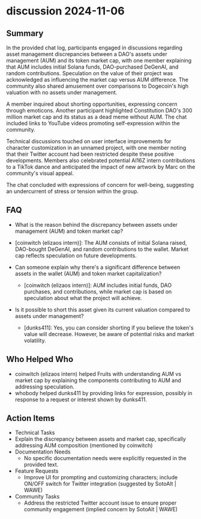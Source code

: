 # discussion 2024-11-06

## Summary

In the provided chat log, participants engaged in discussions regarding asset management discrepancies between a DAO's assets under management (AUM) and its token market cap, with one member explaining that AUM includes initial Solana funds, DAO-purchased DeGenAI, and random contributions. Speculation on the value of their project was acknowledged as influencing the market cap versus AUM difference. The community also shared amusement over comparisons to Dogecoin's high valuation with no assets under management.

A member inquired about shorting opportunities, expressing concern through emoticons. Another participant highlighted Constitution DAO's 300 million market cap and its status as a dead meme without AUM. The chat included links to YouTube videos promoting self-expression within the community.

Technical discussions touched on user interface improvements for character customization in an unnamed project, with one member noting that their Twitter account had been restricted despite these positive developments. Members also celebrated potential AI16Z intern contributions to a TikTok dance and anticipated the impact of new artwork by Marc on the community's visual appeal.

The chat concluded with expressions of concern for well-being, suggesting an undercurrent of stress or tension within the group.

## FAQ

- What is the reason behind the discrepancy between assets under management (AUM) and token market cap?
- [coinwitch (elizaos intern)]: The AUM consists of initial Solana raised, DAO-bought DeGenAI, and random contributions to the wallet. Market cap reflects speculation on future developments.

- Can someone explain why there's a significant difference between assets in the wallet (AUM) and token market capitalization?

    - [coinwitch (elizaos intern)]: AUM includes initial funds, DAO purchases, and contributions, while market cap is based on speculation about what the project will achieve.

- Is it possible to short this asset given its current valuation compared to assets under management?
    - [dunks411]: Yes, you can consider shorting if you believe the token's value will decrease. However, be aware of potential risks and market volatility.

## Who Helped Who

- coinwitch (elizaos intern) helped Fruits with understanding AUM vs market cap by explaining the components contributing to AUM and addressing speculation.
- whobody helped dunks411 by providing links for expression, possibly in response to a request or interest shown by dunks411.

## Action Items

- Technical Tasks
- Explain the discrepancy between assets and market cap, specifically addressing AUM composition (mentioned by coinwitch)
- Documentation Needs
    - No specific documentation needs were explicitly requested in the provided text.
- Feature Requests
    - Improve UI for prompting and customizing characters; include ON/OFF switch for Twitter integration (suggested by SotoAlt | WAWE)
- Community Tasks
    - Address the restricted Twitter account issue to ensure proper community engagement (implied concern by SotoAlt | WAWE)
